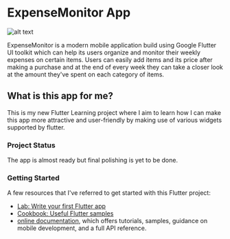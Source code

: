 # ExpenseMonitor App

![alt text](https://raw.githubusercontent.com/shahgauravraj/ExpenseMonitor/master/assets/images/Web%201920%20%E2%80%93%201.png)

ExpenseMonitor is a modern mobile application build using Google Flutter UI toolkit which can help its users organize and monitor their weekly expenses on certain items. Users can easily add items and its price after making a purchase and at the end of every week they can take a closer look at the amount they've spent on each category of items.

## What is this app for me?
This is my new Flutter Learning project where I aim to learn how I can make this app more attractive and user-friendly by making use of various widgets supported by flutter.

### Project Status
The app is almost ready but final polishing is yet to be done.

### Getting Started

A few resources that I've referred to get started with this Flutter project:

- [Lab: Write your first Flutter app](https://flutter.dev/docs/get-started/codelab)
- [Cookbook: Useful Flutter samples](https://flutter.dev/docs/cookbook)
- [online documentation](https://flutter.dev/docs), which offers tutorials,
    samples, guidance on mobile development, and a full API reference.
